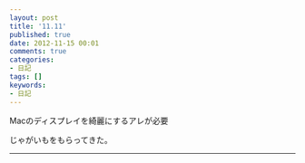```yaml
---
layout: post
title: '11.11'
published: true
date: 2012-11-15 00:01
comments: true
categories:
- 日記
tags: []
keywords:
- 日記
---
```

Macのディスプレイを綺麗にするアレが必要

じゃがいもをもらってきた。

---

